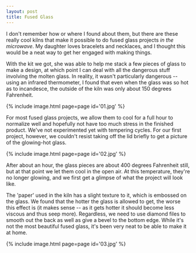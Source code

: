 ```yaml
---
layout: post
title: Fused Glass
---
```

I don't remember how or where I found about them, but there are these really
cool kilns that make it possible to do fused glass projects _in the microwave_.
My daughter loves bracelets and necklaces, and I thought this would be a neat
way to get her engaged with making things.

With the kit we got, she was able to help me stack a few pieces of glass to make
a design, at which point I can deal with all the dangerous stuff involving the
molten glass. In reality, it wasn't particularly dangerous -- using an infrared
thermometer, I found that even when the glass was so hot as to incandesce, the
outside of the kiln was only about 150 degrees Fahrenheit.

{% include image.html page=page id='01.jpg' %}

For most fused glass projects, we allow them to cool for a full hour to
normalize well and hopefully not have too much stress in the finished product.
We've not experimented yet with tempering cycles. For our first project,
however, we couldn't resist taking off the lid briefly to get a picture of the
glowing-hot glass.

{% include image.html page=page id='02.jpg' %}

After about an hour, the glass pieces are about 400 degrees Fahrenheit still,
but at that point we let them cool in the open air. At this temperature, they're
no longer glowing, and we first get a glimpse of what the project will look
like.

The 'paper' used in the kiln has a slight texture to it, which is embossed on
the glass. We found that the hotter the glass is allowed to get, the worse this
effect is (it makes sense -- as it gets hotter it should become less viscous and
thus seep more). Regardless, we need to use diamond files to smooth out the back
as well as give a bevel to the bottom edge. While it's not the most beautiful
fused glass, it's been very neat to be able to make it at home.

{% include image.html page=page id='03.jpg' %}
